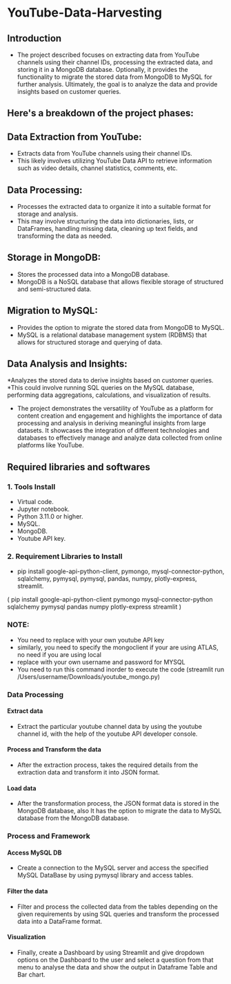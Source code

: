 # YouTube-Data-Harvesting

## Introduction 

* The project described focuses on extracting data from YouTube channels using their channel IDs, processing the extracted data, and storing it in a MongoDB database. Optionally, it provides the functionality to migrate the stored data from MongoDB to MySQL for further analysis. Ultimately, the goal is to analyze the data and provide insights based on customer queries.

## Here's a breakdown of the project phases:
## Data Extraction from YouTube:
* Extracts data from YouTube channels using their channel IDs.
* This likely involves utilizing YouTube Data API to retrieve information such as video details, channel statistics, comments, etc.
## Data Processing:
* Processes the extracted data to organize it into a suitable format for storage and analysis.
* This may involve structuring the data into dictionaries, lists, or DataFrames, handling missing data, cleaning up text fields, and transforming the data as needed.
## Storage in MongoDB:
* Stores the processed data into a MongoDB database.
* MongoDB is a NoSQL database that allows flexible storage of structured and semi-structured data.
## Migration to MySQL:
* Provides the option to migrate the stored data from MongoDB to MySQL.
* MySQL is a relational database management system (RDBMS) that allows for structured storage and querying of data.
## Data Analysis and Insights:
*Analyzes the stored data to derive insights based on customer queries.
*This could involve running SQL queries on the MySQL database, performing data aggregations, calculations, and visualization of results.


* The project demonstrates the versatility of YouTube as a platform for content creation and engagement and highlights the importance of data processing and analysis in deriving meaningful insights from large datasets. It showcases the integration of different technologies and databases to effectively manage and analyze data collected from online platforms like YouTube.


## Required libraries and softwares

### 1. Tools Install

* Virtual code.
* Jupyter notebook.
* Python 3.11.0 or higher.
* MySQL.
* MongoDB.
* Youtube API key.

### 2. Requirement Libraries to Install

* pip install google-api-python-client, pymongo, mysql-connector-python, sqlalchemy, pymysql, pymysql, pandas, numpy, 
  plotly-express, streamlit.
  
 ( pip install google-api-python-client pymongo mysql-connector-python sqlalchemy pymysql pandas numpy plotly-express streamlit )
### NOTE:
* You need to replace with your own youtube API key
* similarly, you need to specify the mongoclient if your are using ATLAS, no need if you are using local
* replace with your own username and password for MYSQL
* You need to run this command inorder to execute the code
  (streamlit run /Users/username/Downloads/youtube_mongo.py)



###  Data Processing

#### Extract data

* Extract the particular youtube channel data by using the youtube channel id, with the help of the youtube API developer console.

#### Process and Transform the data

* After the extraction process, takes the required details from the extraction data and transform it into JSON format.

#### Load  data 

* After the transformation process, the JSON format data is stored in the MongoDB database, also It has the option to migrate the data to MySQL database from the MongoDB database.

### Process and Framework

#### Access MySQL DB 

* Create a connection to the MySQL server and access the specified MySQL DataBase by using pymysql library and access tables.

#### Filter the data

* Filter and process the collected data from the tables depending on the given requirements by using SQL queries and transform the processed data into a DataFrame format.

#### Visualization 

* Finally, create a Dashboard by using Streamlit and give dropdown options on the Dashboard to the user and select a question from that menu to analyse the data and show the output in Dataframe Table and Bar chart.
